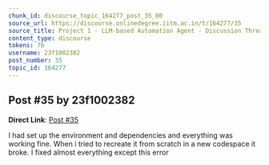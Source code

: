 ```yaml
---
chunk_id: discourse_topic_164277_post_35_00
source_url: https://discourse.onlinedegree.iitm.ac.in/t/164277/35
source_title: Project 1 - LLM-based Automation Agent - Discussion Thread [TDS Jan 2025]
content_type: discourse
tokens: 76
username: 23f1002382
post_number: 35
topic_id: 164277
---
```


## Post #35 by 23f1002382

**Direct Link**: [Post #35](https://discourse.onlinedegree.iitm.ac.in/t/164277/35)

I had set up the environment and dependencies and everything was working fine. When i tried to recreate it from scratch in a new codespace it broke. I fixed almost everything except this error
